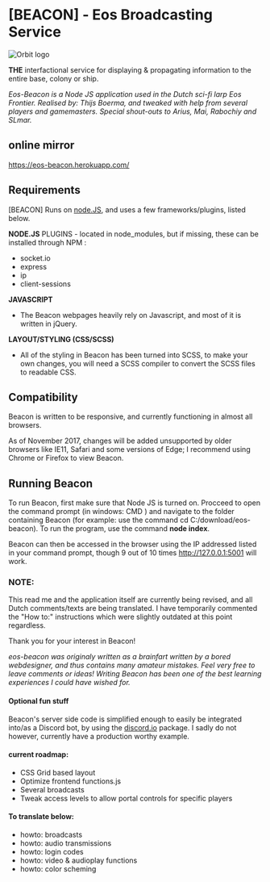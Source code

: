 # [BEACON] - Eos Broadcasting Service #

![Orbit logo](https://github.com/goblinbot/eos-beacon/blob/master/public/images/orbit.png?raw=true)

**THE** interfactional service for displaying & propagating information to the entire base, colony or ship.

*Eos-Beacon is a Node JS application used in the Dutch sci-fi larp Eos Frontier.
Realised by: Thijs Boerma, and tweaked with help from several players and gamemasters. Special shout-outs to Arius, Mai, Rabochiy and SLmar.*

## online mirror ##
https://eos-beacon.herokuapp.com/



## Requirements ##
[BEACON] Runs on [node.JS](https://nodejs.org/en/), and uses a few frameworks/plugins, listed below.

**NODE.JS**
PLUGINS - located in node_modules, but if missing, these can be installed through NPM :
  - socket.io
  - express
  - ip
  - client-sessions

**JAVASCRIPT**
  - The Beacon webpages heavily rely on Javascript, and most of it is written in jQuery.

**LAYOUT/STYLING (CSS/SCSS)**
  - All of the styling in Beacon has been turned into SCSS, to make your own changes, you will need a SCSS compiler to convert the SCSS files to readable CSS.


## Compatibility ##
Beacon is written to be responsive, and currently functioning in almost all browsers.

As of November 2017, changes will be added unsupported by older browsers like IE11, Safari and some versions of Edge; I recommend using Chrome or Firefox to view Beacon.


## Running Beacon ##
To run Beacon, first make sure that Node JS is turned on. Procceed to open the command prompt (in windows: CMD ) and navigate to the folder containing Beacon (for example: use the command cd C:/download/eos-beacon). To run the program, use the command **node index**.

Beacon can then be accessed in the browser using the IP addressed listed in your command prompt, though 9 out of 10 times http://127.0.0.1:5001 will work.


### NOTE: ###
This read me and the application itself are currently being revised, and all Dutch comments/texts are being translated. I have temporarily commented the "How to:" instructions which were slightly outdated at this point regardless.

Thank you for your interest in Beacon!

*eos-beacon was originaly written as a brainfart written by a bored webdesigner, and thus contains many amateur mistakes. Feel very free to leave comments or ideas! Writing Beacon has been one of the best learning experiences I could have wished for.*





#### Optional fun stuff ####
Beacon's server side code is simplified enough to easily be integrated into/as a Discord bot, by using the [discord.io](https://github.com/izy521/discord.io) package. I sadly do not however, currently have a production worthy example.

#### current roadmap: ####
- CSS Grid based layout
- Optimize frontend functions.js
- Several broadcasts
- Tweak access levels to allow portal controls for specific players

#### To translate below: ####
- howto: broadcasts
- howto: audio transmissions
- howto: login codes
- howto: video & audioplay functions
- howto: color scheming

<!-- **HET MAKEN VAN EEN CUSTOM BROADCAST**
De broadcasts (ALERTS) bestaan uit drie onderdelen:

- De HTML pagina => In de /public/broadcasts/ folder.
  Dit is de pagina die zal verschijnen als alert, en alles wat hiermee word genomen. Bijvoorbeeld geluid, of filmpjes.

- **CSS: Dit is in release MiddleManagementDino herschreven, mail me als je dit wilt weten voordat ik het heb kunnen uitschrijven!**

- Het javascript object => Gedefineerd in /public/broadcasts.js
  Dit bevat alle gegevens om een alert/broadcasts op te roepen.

**Het BROADCAST object:**
Bestaat uit zes waardes. Als voorbeeld kijken we naar **3** voorgekauwde broadcasts:

- var defaultBroadcast  = new broadcastObj("Broadcast Initialise","standby",1,"0","0");
- var broadCastPortalIncoming = new broadcastObj("Portal Incoming","portalincoming",3,"30000","0");
- var broadCastEnemyContact = new broadcastObj("Enemy Contact","enemycontact",8,"0","attack");

Deze staan gedefineerd in **broadcasts.js** in de public folder, en hier zijn toevoegingen makkelijk mogelijk.

Een **broadcastObj** is op de volgende manier opgebouwd:

*var UNIEKENAAM = new broadcastObj(title, file, priority, duration, colorscheme)*

**VAR UNIEKENAAM** => Een unieke naam om de broadcast mee aan te roepen.

**title => de titel**, een korte omschrijving het liefst.

**file  => de naam van het HTML bestand** dat moet worden ingeladen. (Bijvoorbeeld: default . HTML word automatisch erachter aan toegevoegd.)

**colorscheme => het kleurenschema(CSS opmaak)** dat moet worden ingeladen.
  - Als deze **0** is, dan pakt hij gewoon de default kleuren of reset hij naar default.
  - Als deze **PREV** is, dan houdt hij de vorige kleuren aan en reset hij niet.
  - Al voer je een andere waarde in, bijvoorbeeld, *PORTAL* dan probeerd hij het CSS bestand colors-*PORTAL*.css in te laden.

  **'priority' => De "Prioriteit"** van de broadcast (1 tot en met 10). Hogere broadcasts kunnen lagere overschrijven:
  zo kan belangrijker nieuws als "we worden aangevallen" getoond worden en niet overschreven worden door "Jantje pietje heeft Post".

  **'duration' => De duratie (in miliseconden)**. Hoe lang de notificatie actief blijft staan.
  Bij **0** blijft de notificatie staan tot overschreven/ALL CLEAR word gegeven.
  **vuistregels:**
  - 0 = oneindig
  - 1000 = 1 seconde
  - 60000 = 1 minuut
  - 360000 = 1 uur


# Aanroepen van BROADCASTS:

Broadcasts worden naar alle verbonden clients verstuurd via de functie **sendBroadCast(NAAM)** (Case Sensitive).

**(NAAM)** is de **VAR UNIEKENAAM** die we hebben gedefineerd in broadcasts.js, zoals bijvoorbeeld, de broadcast 'broadCastEnemyContact'.
Deze roepen we dus aan met:

**sendBroadCast(broadCastEnemyContact);**
Deze functie kunnen we binden aan HTML knoppen/links _( onclick="sendBroadCast(broadCastEnemyContact);" )_ of we typen dit direct in **console** van je browser. Deze is in de meeste browsers te bereiken door op de pagina te rechtklikken (element inspecteren) of F12.

De meeste broadcasts staan in /public/adm/adminPanel.html (de achter inlog verstopte backend) in de vorm van buttons, met daarop onclick de functies.
voorbeeld: *onclick="sendBroadCast(resetBroadcast); cpanelStatus('Broadcasts CLEARED');"* -->
